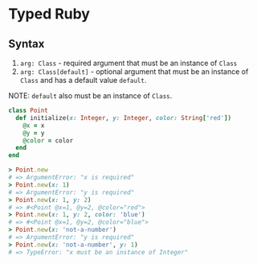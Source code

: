 # Typed Ruby

## Syntax

1. `arg: Class` - required argument that must be an instance of `Class`
2. `arg: Class[default]` - optional argument that must be an instance of `Class` and has a default value `default`.

NOTE: `default` also must be an instance of `Class`.

``` ruby
class Point
  def initialize(x: Integer, y: Integer, color: String['red'])
    @x = x
    @y = y
    @color = color
  end
end

> Point.new
# => ArgumentError: "x is required"
> Point.new(x: 1)
# => ArgumentError: "y is required"
> Point.new(x: 1, y: 2)
# => #<Point @x=1, @y=2, @color="red">
> Point.new(x: 1, y: 2, color: 'blue')
# => #<Point @x=1, @y=2, @color="blue">
> Point.new(x: 'not-a-number')
# => ArgumentError: "y is required"
> Point.new(x: 'not-a-number', y: 1)
# => TypeError: "x must be an instance of Integer"
```
